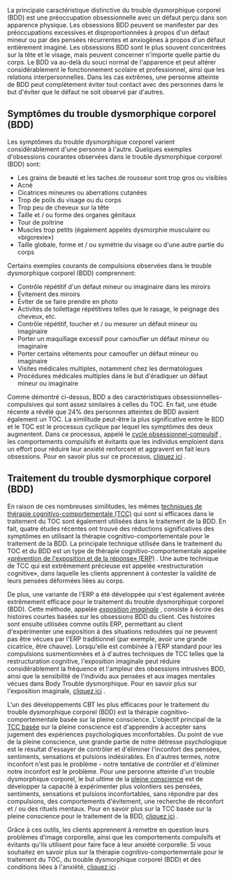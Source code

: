 La principale caractéristique distinctive du trouble dysmorphique corporel (BDD) est une préoccupation obsessionnelle avec un défaut perçu dans son apparence physique. Les obsessions BDD peuvent se manifester par des préoccupations excessives et disproportionnées à propos d'un défaut mineur ou par des pensées récurrentes et anxiogènes à propos d'un défaut entièrement imaginé. Les obsessions BDD sont le plus souvent concentrées sur la tête et le visage, mais peuvent concerner n'importe quelle partie du corps. Le BDD va au-delà du souci normal de l'apparence et peut altérer considérablement le fonctionnement scolaire et professionnel, ainsi que les relations interpersonnelles. Dans les cas extrêmes, une personne atteinte de BDD peut complètement éviter tout contact avec des personnes dans le but d'éviter que le défaut ne soit observé par d'autres.

## Symptômes du trouble dysmorphique corporel (BDD)

Les symptômes du trouble dysmorphique corporel varient considérablement d'une personne à l'autre. Quelques exemples d'obsessions courantes observées dans le trouble dysmorphique corporel (BDD) sont:

-  Les grains de beauté et les taches de rousseur sont trop gros ou visibles
-  Acné
-  Cicatrices mineures ou aberrations cutanées
-  Trop de poils du visage ou du corps
-  Trop peu de cheveux sur la tête
-  Taille et / ou forme des organes génitaux
-  Tour de poitrine
-  Muscles trop petits (également appelés dysmorphie musculaire ou «bigorexie»)
-  Taille globale, forme et / ou symétrie du visage ou d'une autre partie du corps

Certains exemples courants de compulsions observées dans le trouble dysmorphique corporel (BDD) comprennent:

-  Contrôle répétitif d'un défaut mineur ou imaginaire dans les miroirs
-  Évitement des miroirs
-  Éviter de se faire prendre en photo
-  Activités de toilettage répétitives telles que le rasage, le peignage des cheveux, etc.
-  Contrôle répétitif, toucher et / ou mesurer un défaut mineur ou imaginaire
-  Porter un maquillage excessif pour camoufler un défaut mineur ou imaginaire
-  Porter certains vêtements pour camoufler un défaut mineur ou imaginaire
-  Visites médicales multiples, notamment chez les dermatologues
-  Procédures médicales multiples dans le but d'éradiquer un défaut mineur ou imaginaire

Comme démontré ci-dessus, BDD a des caractéristiques obsessionnelles-compulsives qui sont assez similaires à celles du TOC. En fait, une étude récente a révélé que 24% des personnes atteintes de BDD avaient également un TOC. La similitude peut-être la plus significative entre le BDD et le TOC est le processus cyclique par lequel les symptômes des deux augmentent. Dans ce processus, appelé le [cycle obsessionnel-compulsif](https://ocdla.com/obsessivecompulsivecycle/ "Trouble dysmorphique corporel (BDD) et cycle obsessionnel-compulsif.") , les comportements compulsifs et évitants que les individus emploient dans un effort pour réduire leur anxiété renforcent et aggravent en fait leurs obsessions. Pour en savoir plus sur ce processus, [cliquez ici](https://ocdla.com/obsessivecompulsivecycle/ "Trouble dysmorphique corporel (BDD) et cycle obsessionnel-compulsif") .

## Traitement du trouble dysmorphique corporel (BDD)

En raison de ces nombreuses similitudes, les mêmes [techniques de thérapie cognitivo-comportementale (TCC)](https://ocdla.com/cognitivebehavioraltherapy/ "Traitement des troubles dysmorphiques corporels (BDD) avec thérapie cognitivo-comportementale.") qui sont si efficaces dans le traitement du TOC sont également utilisées dans le traitement de la BDD. En fait, quatre études récentes ont trouvé des réductions significatives des symptômes en utilisant la thérapie cognitivo-comportementale pour le traitement de la BDD. La principale technique utilisée dans le traitement du TOC et du BDD est un type de thérapie cognitivo-comportementale appelée [«prévention de l'exposition et de la réponse» (ERP)](https://ocdla.com/exposure-therapy-ocd-anxiety-1944 "ERP pour BDD") . Une autre technique de TCC qui est extrêmement précieuse est appelée «restructuration cognitive», dans laquelle les clients apprennent à contester la validité de leurs pensées déformées liées au corps.

De plus, une variante de l'ERP a été développée qui s'est également avérée extrêmement efficace pour le traitement du trouble dysmorphique corporel (BDD). Cette méthode, appelée _[exposition imaginale](https://ocdla.com/imaginal-exposure-ocd-anxiety-4847/)_ , consiste à écrire des histoires courtes basées sur les obsessions BDD du client. Ces histoires sont ensuite utilisées comme outils ERP, permettant au client d'expérimenter une exposition à des situations redoutées qui ne peuvent pas être vécues par l'ERP traditionnel (par exemple, avoir une grande cicatrice, être chauve). Lorsqu'elle est combinée à l'ERP standard pour les compulsions susmentionnées et à d'autres techniques de TCC telles que la restructuration cognitive, l'exposition imaginale peut réduire considérablement la fréquence et l'ampleur des obsessions intrusives BDD, ainsi que la sensibilité de l'individu aux pensées et aux images mentales vécues dans Body Trouble dysmorphique. Pour en savoir plus sur l'exposition imaginale, [cliquez ici](https://ocdla.com/imaginal-exposure-ocd-anxiety-4847/ "Exposition imaginale pour BDD") .

L'un des développements CBT les plus efficaces pour le traitement du trouble dysmorphique corporel (BDD) est la thérapie cognitivo-comportementale basée sur la pleine conscience. L'objectif principal de la [TCC basée](https://ocdla.com/mindfulness-cbt-ocd-anxiety/ "Traitement BDD avec la CBT basée sur la pleine conscience") sur la pleine conscience est d'apprendre à accepter sans jugement des expériences psychologiques inconfortables. Du point de vue de la pleine conscience, une grande partie de notre détresse psychologique est le résultat d'essayer de contrôler et d'éliminer l'inconfort des pensées, sentiments, sensations et pulsions indésirables. En d'autres termes, notre inconfort n'est pas le problème - notre tentative de contrôler et d'éliminer notre inconfort est le problème. Pour une personne atteinte d'un trouble dysmorphique corporel, le but ultime de la [pleine conscience](https://ocdla.com/mindfulness-workbook-ocd/ "Manuel de pleine conscience pour le TOC") est de développer la capacité à expérimenter plus volontiers ses pensées, sentiments, sensations et pulsions inconfortables, sans répondre par des compulsions, des comportements d'évitement, une recherche de réconfort et / ou des rituels mentaux. Pour en savoir plus sur la TCC basée sur la pleine conscience pour le traitement de la BDD, [cliquez ici](https://ocdla.com/mindfulness-cbt-ocd-anxiety/ "Traitement CBT basé sur la pleine conscience pour BDD") .

Grâce à ces outils, les clients apprennent à remettre en question leurs problèmes d'image corporelle, ainsi que les comportements compulsifs et évitants qu'ils utilisent pour faire face à leur anxiété corporelle. Si vous souhaitez en savoir plus sur la thérapie cognitivo-comportementale pour le traitement du TOC, du trouble dysmorphique corporel (BDD) et des conditions liées à l'anxiété, [cliquez ici](https://ocdla.com/cognitivebehavioraltherapy/ "Thérapie cognitivo-comportementale pour le traitement du trouble dysmorphique corporel (BDD)") .

